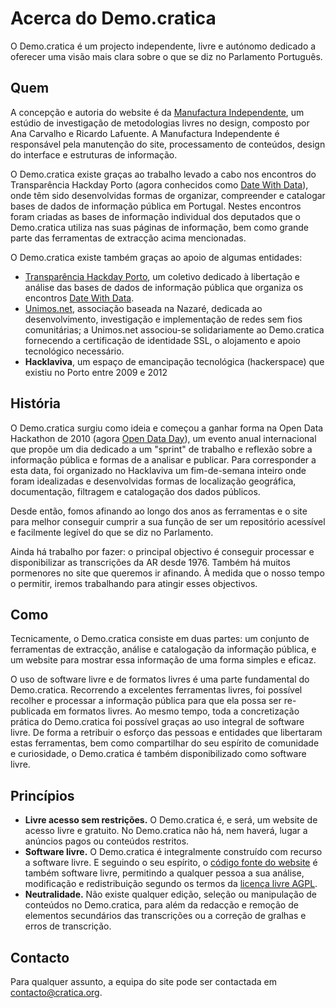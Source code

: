 # Acerca do Demo.cratica

O Demo.cratica é um projecto independente, livre e autónomo dedicado a oferecer
uma visão mais clara sobre o que se diz no Parlamento Português.


## Quem

A concepção e autoria do website é da [Manufactura
Independente](http://manufacturaindependente.org), um estúdio de investigação
de metodologias livres no design, composto por Ana Carvalho e Ricardo Lafuente.
A Manufactura Independente é responsável pela manutenção do site, processamento
de conteúdos, design do interface e estruturas de informação.

O Demo.cratica existe graças ao trabalho levado a cabo nos encontros do
Transparência Hackday Porto (agora conhecidos como [Date With
Data](http://datewithdata.pt)), onde têm sido desenvolvidas formas de
organizar, compreender e catalogar bases de dados de informação pública em
Portugal.  Nestes encontros foram criadas as bases de informação individual dos
deputados que o Demo.cratica utiliza nas suas páginas de informação, bem como
grande parte das ferramentas de extracção acima mencionadas. 

O Demo.cratica existe também graças ao apoio de algumas entidades:

* [Transparência Hackday Porto](http://transparenciahackday.org), um coletivo
  dedicado à libertação e análise das bases de dados de informação pública que
  organiza os encontros [Date With Data](http://datewithdata.pt).
* [Unimos.net](http://unimos.net "Unimos.net"), associação baseada na Nazaré,
  dedicada ao desenvolvimento, investigação e implementação de redes sem fios
  comunitárias; a Unimos.net associou-se solidariamente ao Demo.cratica
  fornecendo a certificação de identidade SSL, o alojamento e apoio
  tecnológico necessário.
* **Hacklaviva**, um espaço de emancipação tecnológica (hackerspace) que
  existiu no Porto entre 2009 e 2012


## História

O Demo.cratica surgiu como ideia e começou a ganhar forma na Open Data
Hackathon de 2010 (agora [Open Data Day](http://opendataday.org/)), um evento
anual internacional que propõe um dia dedicado a um "sprint" de trabalho e
reflexão sobre a informação pública e formas de a analisar e publicar. Para
corresponder a esta data, foi organizado no Hacklaviva um fim-de-semana inteiro
onde foram idealizadas e desenvolvidas formas de localização geográfica,
documentação, filtragem e catalogação dos dados públicos.

Desde então, fomos afinando ao longo dos anos as ferramentas e o site para
melhor conseguir cumprir a sua função de ser um repositório acessível e
facilmente legível do que se diz no Parlamento.

Ainda há trabalho por fazer: o principal objectivo é conseguir processar e
disponibilizar as transcrições da AR desde 1976. Também há muitos pormenores
no site que queremos ir afinando. À medida que o nosso tempo o permitir, iremos
trabalhando para atingir esses objectivos.


## Como

Tecnicamente, o Demo.cratica consiste em duas partes: um conjunto de
ferramentas de extracção, análise e catalogação da informação pública, e um
website para mostrar essa informação de uma forma simples e eficaz.

O uso de software livre e de formatos livres é uma parte fundamental do
Demo.cratica. Recorrendo a excelentes ferramentas livres, foi possível recolher
e processar a informação pública para que ela possa ser re-publicada em
formatos livres. Ao mesmo tempo, toda a concretização prática do Demo.cratica
foi possível graças ao uso integral de software livre. De forma a retribuir o
esforço das pessoas e entidades que libertaram estas ferramentas, bem como
compartilhar do seu espírito de comunidade e curiosidade, o Demo.cratica é
também disponibilizado como software livre.


## Princípios

* **Livre acesso sem restrições.** O Demo.cratica é, e será, um website de
  acesso livre e gratuito. No Demo.cratica não há, nem haverá, lugar a anúncios
  pagos ou conteúdos restritos.
* **Software livre.** O Demo.cratica é integralmente construído com recurso a
  software livre. E seguindo o seu espírito, o [código fonte do
  website](http://gitlab.com/manufacturaind/democratica) é também software livre,
  permitindo a qualquer pessoa a sua análise, modificação e redistribuição
  segundo os termos da [licença livre
  AGPL](https://www.gnu.org/licenses/agpl-3.0.en.html).
* **Neutralidade.** Não existe qualquer edição, seleção ou manipulação de
  conteúdos no Demo.cratica, para além da redacção e remoção de elementos
  secundários das transcrições ou a correção de gralhas e erros de transcrição.


## Contacto

Para qualquer assunto, a equipa do site pode ser contactada em
[contacto@cratica.org](mailto:contacto@cratica.org).
